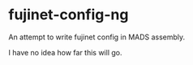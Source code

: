 # fujinet-config-ng

An attempt to write fujinet config in MADS assembly.

I have no idea how far this will go.

